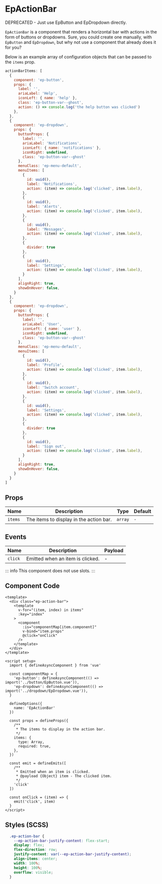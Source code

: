 # EpActionBar



DEPRECATED - Just use EpButton and EpDropdown directly.

`EpActionBar` is a component that renders a horizontal bar with actions in the form of buttons or dropdowns. Sure, you could create one manually, with `EpButton` and `EpDropdown`, but why not use a component that already does it for you?

Below is an example array of configuration objects that can be passed to the `items` prop.

```js
actionBarItems: [
  {
    component: 'ep-button',
    props: {
      label: '',
      ariaLabel: 'Help',
      iconLeft: { name: 'help' },
      class: 'ep-button-var--ghost',
      action: () => console.log('the help button was clicked')
    },
  },
  {
    component: 'ep-dropdown',
    props: {
      buttonProps: {
        label: '',
        ariaLabel: 'Notifications',
        iconLeft: { name: 'notifications' },
        iconRight: undefined,
        class: 'ep-button-var--ghost'
      },
      menuClass: 'ep-menu-default',
      menuItems: [
        {
          id: uuid(),
          label: 'Notifications',
          action: (item) => console.log('clicked', item.label),
        },
        {
          id: uuid(),
          label: 'Alerts',
          action: (item) => console.log('clicked', item.label),
        },
        {
          id: uuid(),
          label: 'Messages',
          action: (item) => console.log('clicked', item.label),
        },
        {
          divider: true
        },
        {
          id: uuid(),
          label: 'Settings',
          action: (item) => console.log('clicked', item.label),
        }
      ],
      alignRight: true,
      showOnHover: false,
    }
  },
  {
    component: 'ep-dropdown',
    props: {
      buttonProps: {
        label: '',
        ariaLabel: 'User',
        iconLeft: { name: 'user' },
        iconRight: undefined,
        class: 'ep-button-var--ghost'
      },
      menuClass: 'ep-menu-default',
      menuItems: [
        {
          id: uuid(),
          label: 'Profile',
          action: (item) => console.log('clicked', item.label),
        },
        {
          id: uuid(),
          label: 'Switch account',
          action: (item) => console.log('clicked', item.label),
        },
        {
          id: uuid(),
          label: 'Settings',
          action: (item) => console.log('clicked', item.label),
        },
        {
          divider: true
        },
        {
          id: uuid(),
          label: 'Sign out',
          action: (item) => console.log('clicked', item.label),
        }
      ],
      alignRight: true,
      showOnHover: false,
    }
  }
]
```
    

## Props
| Name | Description | Type | Default |
|------|-------------|------|---------|
| `items` | The items to display in the action bar. | `array` | `-` |

## Events
| Name    | Description                 | Payload    |
|---------|-----------------------------|------------|
| `click` | Emitted when an item is clicked. | - |


::: info
This component does not use slots.
:::

## Component Code

```vue
<template>
  <div class="ep-action-bar">
    <template
      v-for="(item, index) in items"
      :key="index"
    >
      <component
        :is="componentMap[item.component]"
        v-bind="item.props"
        @click="onClick"
      />
    </template>
  </div>
</template>

<script setup>
  import { defineAsyncComponent } from 'vue'

  const componentMap = {
    'ep-button': defineAsyncComponent(() => import('../button/EpButton.vue')),
    'ep-dropdown': defineAsyncComponent(() => import('../dropdown/EpDropdown.vue')),
  }

  defineOptions({
    name: 'EpActionBar'
  })

  const props = defineProps({
    /**
     * The items to display in the action bar.
     */
    items: {
      type: Array,
      required: true,
    },
  })

  const emit = defineEmits([
    /**
     * Emitted when an item is clicked.
     * @payload {Object} item - The clicked item.
     */
    'click'
  ])

  const onClick = (item) => {
    emit('click', item)
  }
</script>

```

## Styles (SCSS)

```scss
  .ep-action-bar {
    --ep-action-bar-justify-content: flex-start;
    display: flex;
    flex-direction: row;
    justify-content: var(--ep-action-bar-justify-content);
    align-items: center;
    width: 100%;
    height: 100%;
    overflow: visible;
  }
```